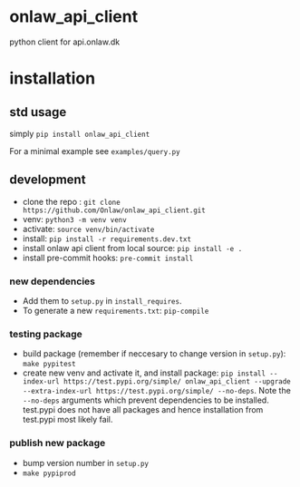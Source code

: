 # onlaw_api_client

python client for api.onlaw.dk

# installation

## std usage

simply
`pip install onlaw_api_client`

For a minimal example see `examples/query.py`

## development

- clone the repo : `git clone https://github.com/Onlaw/onlaw_api_client.git`
- venv: `python3 -m venv venv`
- activate: `source venv/bin/activate`
- install: `pip install -r requirements.dev.txt`
- install onlaw api client from local source: `pip install -e .`
- install pre-commit hooks: `pre-commit install`

### new dependencies

- Add them to `setup.py` in `install_requires`.
- To generate a new `requirements.txt`: `pip-compile`

### testing package

- build package (remember if neccesary to change version in `setup.py`): `make pypitest`
- create new venv and activate it, and install package: `pip install --index-url https://test.pypi.org/simple/ onlaw_api_client --upgrade --extra-index-url https://test.pypi.org/simple/ --no-deps`. Note the `--no-deps` arguments which prevent dependencies to be installed. test.pypi does not have all packages and hence installation from test.pypi most likely fail.

### publish new package
- bump version number in `setup.py`
- `make pypiprod`
